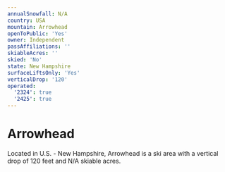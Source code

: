 ```yaml
---
annualSnowfall: N/A
country: USA
mountain: Arrowhead
openToPublic: 'Yes'
owner: Independent
passAffiliations: ''
skiableAcres: ''
skied: 'No'
state: New Hampshire
surfaceLiftsOnly: 'Yes'
verticalDrop: '120'
operated:
  '2324': true
  '2425': true
---
```



# Arrowhead

Located in U.S. - New Hampshire, Arrowhead is a ski area with a vertical drop of 120 feet and N/A skiable acres.
